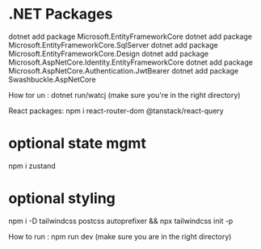 # .NET Packages
dotnet add package Microsoft.EntityFrameworkCore
dotnet add package Microsoft.EntityFrameworkCore.SqlServer
dotnet add package Microsoft.EntityFrameworkCore.Design
dotnet add package Microsoft.AspNetCore.Identity.EntityFrameworkCore
dotnet add package Microsoft.AspNetCore.Authentication.JwtBearer
dotnet add package Swashbuckle.AspNetCore

How tor un : 
dotnet run/watcj (make sure you're in the right directory)


React packages:
npm i react-router-dom @tanstack/react-query
# optional state mgmt
npm i zustand
# optional styling
npm i -D tailwindcss postcss autoprefixer && npx tailwindcss init -p

How to run :
npm run dev (make sure you are in the right directory)
